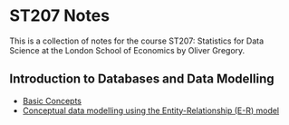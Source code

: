 # ST207 Notes

This is a collection of notes for the course ST207: Statistics for Data Science at the London School of Economics by Oliver Gregory.

## Introduction to Databases and Data Modelling

- [Basic Concepts](1_intro_to_databases/basic_concepts.html)
- [Conceptual data modelling using the Entity-Relationship (E-R) model](1_intro_to_databases/data_modelling_ER_model.html)